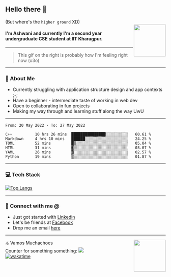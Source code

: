 ## Hello there 👋
(But where's the `higher ground` XD)
<br>
<img align="right" height = "100" width = "100" src="./svg/giphy.webp">   
#### I'm Ashwani and currently I'm a second year undergraduate CSE student at IIT Kharagpur.
---
> This gif on the right is probably how I'm feeling right now (o3o)
---
### 🥔 About Me
* Currently struggling with application structure design and app contexts ;-;
* Have a beginner - intermediate taste of working in web dev
* Open to collaborating in fun projects
* Making my way through and learning stuff along the way UwU   
---
<!--START_SECTION:waka-->

```text
From: 20 May 2022 - To: 27 May 2022

C++          10 hrs 26 mins  ███████████████░░░░░░░░░░   60.61 %
Markdown     4 hrs 10 mins   ██████░░░░░░░░░░░░░░░░░░░   24.25 %
TOML         52 mins         █▒░░░░░░░░░░░░░░░░░░░░░░░   05.04 %
HTML         31 mins         ▓░░░░░░░░░░░░░░░░░░░░░░░░   03.07 %
YAML         26 mins         ▓░░░░░░░░░░░░░░░░░░░░░░░░   02.57 %
Python       19 mins         ▒░░░░░░░░░░░░░░░░░░░░░░░░   01.87 %
```

<!--END_SECTION:waka-->

---
### 💻 Tech Stack
[![Top Langs](https://github-readme-stats.vercel.app/api/top-langs/?username=sneaky-potato&layout=compact)](https://github.com/anuraghazra/github-readme-stats)

---
### 🤝 Connect with me @
* Just got started with [Linkedin](https://www.linkedin.com/in/ashwani-k-kamal/)
* Let's be friends at [Facebook](https://www.facebook.com/ashwani.k.kamal/)
* Drop me an email [here](mailto:ashwanikamal.im421@gmail.com)   
---
<img align = "right" height = "100" width = "100" src="https://media.giphy.com/media/LwHaQCGZMdD9Ghalrl/giphy.gif">   

❇️ Vamos Muchachoes  
Counter for something something: ![](https://hit.yhype.me/github/profile?user_id=75236490)  
[![wakatime](https://wakatime.com/badge/user/e0871c9e-5a07-4036-9354-41563cad914d.svg)](https://wakatime.com/@e0871c9e-5a07-4036-9354-41563cad914d)  
